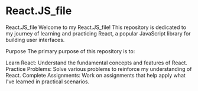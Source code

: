 # React.JS_file

React.JS_file 
Welcome to my React.JS_file! This repository is dedicated to my journey of learning and practicing React, a popular JavaScript library for building user interfaces.

Purpose
The primary purpose of this repository is to:

Learn React: Understand the fundamental concepts and features of React.
Practice Problems: Solve various problems to reinforce my understanding of React.
Complete Assignments: Work on assignments that help apply what I've learned in practical scenarios.